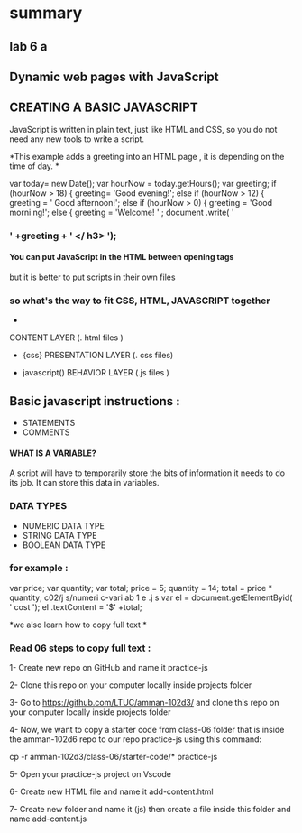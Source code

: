 
# summary 
## lab 6 a
## Dynamic web pages with JavaScript

## CREATING A BASIC JAVASCRIPT 

JavaScript is written in plain text, just like HTML and CSS, so you do not
need any new tools to write a script.

*This example adds a greeting into an
HTML page , it is depending on the time of day. *


var today= new Date();
var hourNow = today.getHours();
var greeting;
if (hourNow > 18) {
greeting= 'Good evening!';
else if (hourNow > 12) {
greeting = ' Good afternoon!';
else if (hourNow > 0) {
greeting = 'Good morni ng!';
else {
greeting = 'Welcome! ' ;
document .write( ' <h3>' +greeting + ' </ h3> ');

#### You can put JavaScript in the HTML between opening <script> and closing </script> tags
but it is better to put scripts in their own files

 ###  so what's the way to fit CSS, HTML, JAVASCRIPT  together 

- <html>
CONTENT LAYER (. html files )

- {css}
PRESENTATION LAYER (. css files) 

- javascript()
BEHAVIOR LAYER (.js files )


## Basic javascript instructions : 

- STATEMENTS 
- COMMENTS 


#### WHAT IS A VARIABLE?  

A script will have to temporarily
store the bits of information it
needs to do its job. It can store this
data in variables. 


### DATA TYPES 

- NUMERIC DATA TYPE 
- STRING DATA TYPE 
- BOOLEAN DATA TYPE 

### for example :

var price;
var quantity;
var total;
price = 5;
quantity = 14;
total = price * quantity;
c02/j s/numeri c-vari ab 1 e .j s
var el = document.getElementByid( ' cost ');
el .textContent = '$' +total; 

*we also learn how to copy  full text *

### Read 06 steps to copy full text :
1- Create new repo on GitHub and name it practice-js

2- Clone this repo on your computer locally inside projects folder

3- Go to https://github.com/LTUC/amman-102d3/ and clone this repo on your computer locally
inside projects folder

4- Now, we want to copy a starter code from class-06 folder that is inside the amman-102d6 repo
to our repo practice-js using this command:

cp -r amman-102d3/class-06/starter-code/* practice-js

5- Open your practice-js project on Vscode

6- Create new HTML file and name it add-content.html 

7- Create new folder and name it (js) then create a file inside this folder and name add-content.js
